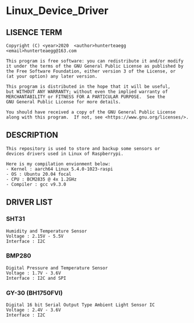 # Linux_Device_Driver

## LISENCE TERM
    Copyright (C) <year>2020  <author>hunterteaegg <email>hunterteaegg@163.com

    This program is free software: you can redistribute it and/or modify
    it under the terms of the GNU General Public License as published by
    the Free Software Foundation, either version 3 of the License, or
    (at your option) any later version.

    This program is distributed in the hope that it will be useful,
    but WITHOUT ANY WARRANTY; without even the implied warranty of
    MERCHANTABILITY or FITNESS FOR A PARTICULAR PURPOSE.  See the
    GNU General Public License for more details.

    You should have received a copy of the GNU General Public License
    along with this program.  If not, see <https://www.gnu.org/licenses/>.

## DESCRIPTION
    This repository is used to store and backup some sensors or 
    devices drivers used in Linux of Raspberrypi.

    Here is my compilation envionment below: 
    - Kernel : aarch64 Linux 5.4.0-1023-raspi
    - OS : Ubuntu 20.04 focal
    - CPU : BCM2835 @ 4x 1.2GHz
    - Compiler : gcc v9.3.0

## DRIVER LIST
### SHT31 
    Humidity and Temperature Sensor
    Voltage : 2.15V - 5.5V
    Interface : I2C
### BMP280
    Digital Pressure and Temperature Sensor
    Voltage : 1.7V - 3.6V
    Interface : I2C and SPI
### GY-30 (BH1750FVI)
    Digital 16 bit Serial Output Type Ambient Light Sensor IC
    Voltage : 2.4V - 3.6V
    Interface : I2C